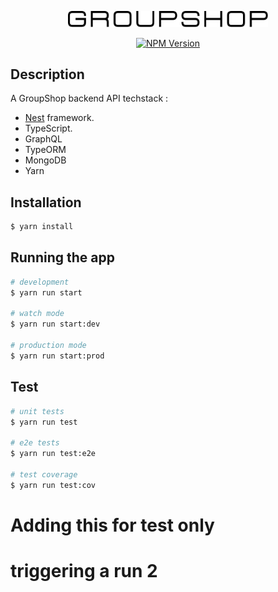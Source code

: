 <p align="center">
  <a href="http://nestjs.com/" target="blank"><img src="./public/images/GROUPSHOP-logo.svg" width="320" alt="Groupshop Logo" /></a>
</p>

[circleci-image]: https://img.shields.io/circleci/build/github/nestjs/nest/master?token=abc123def456
[circleci-url]: https://circleci.com/gh/nestjs/nest

  <p align="center"> </p>
    <p align="center">
<a href="https://www.npmjs.com/~nestjscore" target="_blank"><img src="https://img.shields.io/npm/v/@nestjs/core.svg" alt="NPM Version" /></a>


## Description
A GroupShop backend API techstack :
 - [Nest](https://github.com/nestjs/nest) framework.
 - TypeScript.
 - GraphQL
 - TypeORM
 - MongoDB
 - Yarn

## Installation

```bash
$ yarn install
```

## Running the app

```bash
# development
$ yarn run start

# watch mode
$ yarn run start:dev

# production mode
$ yarn run start:prod
```

## Test

```bash
# unit tests
$ yarn run test

# e2e tests
$ yarn run test:e2e

# test coverage
$ yarn run test:cov
```
# Adding this for test only 
# triggering a run 2



